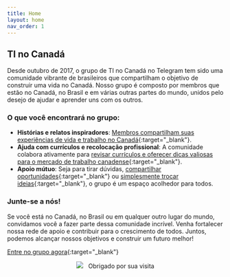 ```yaml
---
title: Home
layout: home
nav_order: 1
---
```


## TI no Canadá

Desde outubro de 2017, o grupo de TI no Canadá no Telegram tem sido uma comunidade vibrante de brasileiros que compartilham o objetivo de construir uma vida no Canadá. Nosso grupo é composto por membros que estão no Canadá, no Brasil e em várias outras partes do mundo, unidos pelo desejo de ajudar e aprender uns com os outros.

### O que você encontrará no grupo:
- **Histórias e relatos inspiradores**: [Membros compartilham suas experiências de vida e trabalho no Canadá](https://t.me/tinocanada/142249){:target="_blank"}.
- **Ajuda com currículos e recolocação profissional**: A comunidade colabora ativamente para [revisar currículos e oferecer dicas valiosas para o mercado de trabalho canadense](https://t.me/tinocanada/142279){:target="_blank"}.
- **Apoio mútuo**: Seja para tirar dúvidas, [compartilhar oportunidades](https://t.me/tinocanada/142250){:target="_blank"} ou [simplesmente trocar ideias](https://t.me/tinocanada/1){:target="_blank"}, o grupo é um espaço acolhedor para todos.


### Junte-se a nós!
Se você está no Canadá, no Brasil ou em qualquer outro lugar do mundo, convidamos você a fazer parte dessa comunidade incrível. Venha fortalecer nossa rede de apoio e contribuir para o crescimento de todos. Juntos, podemos alcançar nossos objetivos e construir um futuro melhor!

[Entre no grupo agora](https://t.me/tinocanada){:target="_blank"}


<p align="center">
<img src="https://badges.pufler.dev/visits/ti-no-canada/portal"></img> &nbsp;
Obrigado por sua visita
</p>